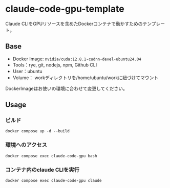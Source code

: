 # claude-code-gpu-template
Claude CLIをGPUリソースを含めたDockerコンテナで動かすためのテンプレート。

## Base
* Docker Image: `nvidia/cuda:12.8.1-cudnn-devel-ubuntu24.04`
* Tools：rye, git, nodejs, npm, Github CLI
* User：ubuntu
* Volume： workディレクトリを/home/ubuntu/workに紐づけてマウント

DockerImageはお使いの環境に合わせて変更してください。

## Usage
### ビルド
```
docker compose up -d --build
```

### 環境へのアクセス
```
docker compose exec claude-code-gpu bash
```

### コンテナ内のclaude CLIを実行
```
docker compose exec claude-code-gpu claude
```
